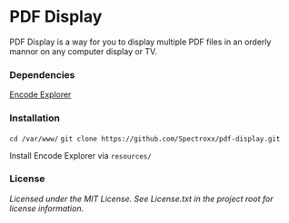 # PDF Display
PDF Display is a way for you to display multiple PDF files in an orderly mannor on any computer display or TV.

### Dependencies 
[Encode Explorer](https://github.com/GHsun/encode-explorer/tree/Rename-File/Dir) <br />

### Installation

`cd /var/www/`
`git clone https://github.com/Spectroxx/pdf-display.git`

Install Encode Explorer via `resources/`

### License
*Licensed under the MIT License. See License.txt in the project root for license information.*
